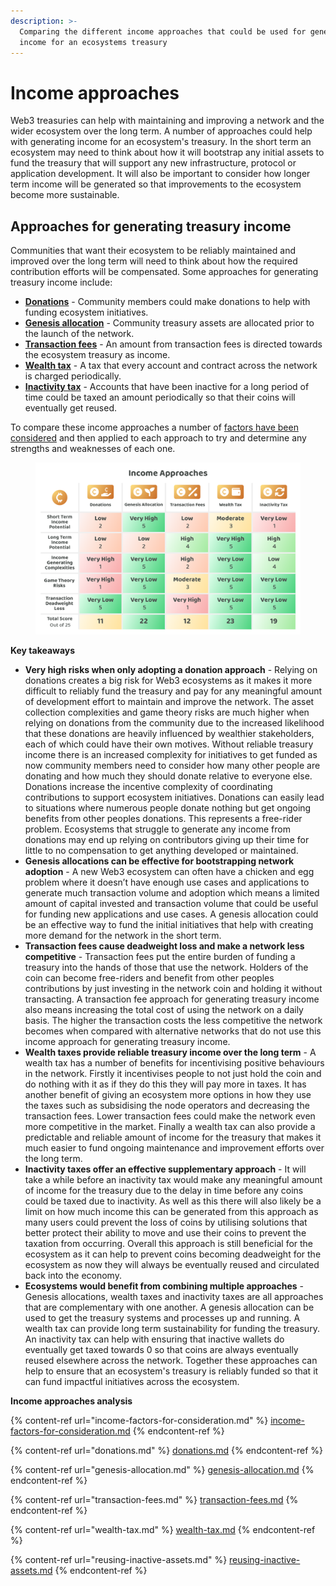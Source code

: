 ```yaml
---
description: >-
  Comparing the different income approaches that could be used for generating
  income for an ecosystems treasury
---
```


# Income approaches

Web3 treasuries can help with maintaining and improving a network and the wider ecosystem over the long term. A number of approaches could help with generating income for an ecosystem's treasury. In the short term an ecosystem may need to think about how it will bootstrap any initial assets to fund the treasury that will support any new infrastructure, protocol or application development. It will also be important to consider how longer term income will be generated so that improvements to the ecosystem become more sustainable.



## **Approaches for generating treasury income**

Communities that want their ecosystem to be reliably maintained and improved over the long term will need to think about how the required contribution efforts will be compensated. Some approaches for generating treasury income include:

* [**Donations**](donations.md) - Community members could make donations to help with funding ecosystem initiatives.
* [**Genesis allocation**](genesis-allocation.md) - Community treasury assets are allocated prior to the launch of the network.
* [**Transaction fees**](transaction-fees.md) - An amount from transaction fees is directed towards the ecosystem treasury as income.
* [**Wealth tax**](wealth-tax.md) - A tax that every account and contract across the network is charged periodically.
* [**Inactivity tax**](reusing-inactive-assets.md) - Accounts that have been inactive for a long period of time could be taxed an amount periodically so that their coins will eventually get reused.



To compare these income approaches a number of [factors have been considered](https://www.notion.so/Income-factors-for-consideration-2c0db56f61284eb9bd2a61fbbdcce289?pvs=21) and then applied to each approach to try and determine any strengths and weaknesses of each one.

<figure><img src="../../.gitbook/assets/income-approaches.png" alt=""><figcaption></figcaption></figure>



**Key takeaways**

* **Very high risks when only adopting a donation approach** - Relying on donations creates a big risk for Web3 ecosystems as it makes it more difficult to reliably fund the treasury and pay for any meaningful amount of development effort to maintain and improve the network. The asset collection complexities and game theory risks are much higher when relying on donations from the community due to the increased likelihood that these donations are heavily influenced by wealthier stakeholders, each of which could have their own motives. Without reliable treasury income there is an increased complexity for initiatives to get funded as now community members need to consider how many other people are donating and how much they should donate relative to everyone else. Donations increase the incentive complexity of coordinating contributions to support ecosystem initiatives. Donations can easily lead to situations where numerous people donate nothing but get ongoing benefits from other peoples donations. This represents a free-rider problem. Ecosystems that struggle to generate any income from donations may end up relying on contributors giving up their time for little to no compensation to get anything developed or maintained.
* **Genesis allocations can be effective for bootstrapping network adoption** - A new Web3 ecosystem can often have a chicken and egg problem where it doesn’t have enough use cases and applications to generate much transaction volume and adoption which means a limited amount of capital invested and transaction volume that could be useful for funding new applications and use cases. A genesis allocation could be an effective way to fund the initial initiatives that help with creating more demand for the network in the short term.
* **Transaction fees cause deadweight loss and make a network less competitive** - Transaction fees put the entire burden of funding a treasury into the hands of those that use the network. Holders of the coin can become free-riders and benefit from other peoples contributions by just investing in the network coin and holding it without transacting. A transaction fee approach for generating treasury income also means increasing the total cost of using the network on a daily basis. The higher the transaction costs the less competitive the network becomes when compared with alternative networks that do not use this income approach for generating treasury income.
* **Wealth taxes provide reliable treasury income over the long term** - A wealth tax has a number of benefits for incentivising positive behaviours in the network. Firstly it incentivises people to not just hold the coin and do nothing with it as if they do this they will pay more in taxes. It has another benefit of giving an ecosystem more options in how they use the taxes such as subsidising the node operators and decreasing the transaction fees. Lower transaction fees could make the network even more competitive in the market. Finally a wealth tax can also provide a predictable and reliable amount of income for the treasury that makes it much easier to fund ongoing maintenance and improvement efforts over the long term.
* **Inactivity taxes offer an effective supplementary approach** - It will take a while before an inactivity tax would make any meaningful amount of income for the treasury due to the delay in time before any coins could be taxed due to inactivity. As well as this there will also likely be a limit on how much income this can be generated from this approach as many users could prevent the loss of coins by utilising solutions that better protect their ability to move and use their coins to prevent the taxation from occurring. Overall this approach is still beneficial for the ecosystem as it can help to prevent coins becoming deadweight for the ecosystem as now they will always be eventually reused and circulated back into the economy.
* **Ecosystems would benefit from combining multiple approaches** - Genesis allocations, wealth taxes and inactivity taxes are all approaches that are complementary with one another. A genesis allocation can be used to get the treasury systems and processes up and running. A wealth tax can provide long term sustainability for funding the treasury. An inactivity tax can help with ensuring that inactive wallets do eventually get taxed towards 0 so that coins are always eventually reused elsewhere across the network. Together these approaches can help to ensure that an ecosystem's treasury is reliably funded so that it can fund impactful initiatives across the ecosystem.



**Income approaches analysis**

{% content-ref url="income-factors-for-consideration.md" %}
[income-factors-for-consideration.md](income-factors-for-consideration.md)
{% endcontent-ref %}

{% content-ref url="donations.md" %}
[donations.md](donations.md)
{% endcontent-ref %}

{% content-ref url="genesis-allocation.md" %}
[genesis-allocation.md](genesis-allocation.md)
{% endcontent-ref %}

{% content-ref url="transaction-fees.md" %}
[transaction-fees.md](transaction-fees.md)
{% endcontent-ref %}

{% content-ref url="wealth-tax.md" %}
[wealth-tax.md](wealth-tax.md)
{% endcontent-ref %}

{% content-ref url="reusing-inactive-assets.md" %}
[reusing-inactive-assets.md](reusing-inactive-assets.md)
{% endcontent-ref %}
